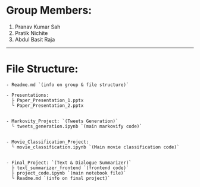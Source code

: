 # Group Members:
1. Pranav Kumar Sah
2. Pratik Nichite
3. Abdul Basit Raja

---
# File Structure:
```
- Readme.md `(info on group & file structure)`

- Presentations:
  ├ Paper_Presentation_1.pptx
  └ Paper_Presentation_2.pptx


- Markovity_Project: `(Tweets Generation)`
  └ tweets_generation.ipynb `(main markovify code)`


- Movie_Classification_Project:
  └ movie_classification.ipynb `(Main movie classification code)`


- Final_Project: `(Text & Dialogue Summarizer)`
  ├ text_summarizer_frontend `(frontend code)`
  ├ project_code.ipynb `(main notebook file)`
  └ Readme.md `(info on final project)`

```